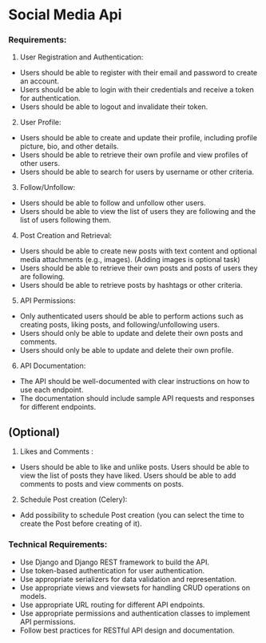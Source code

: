 # Social Media Api

### Requirements:
1. User Registration and Authentication:
- Users should be able to register with their email and password to create an account.
- Users should be able to login with their credentials and receive a token for authentication.
- Users should be able to logout and invalidate their token.

2. User Profile:
- Users should be able to create and update their profile, including profile picture, bio, and other details.
- Users should be able to retrieve their own profile and view profiles of other users.
- Users should be able to search for users by username or other criteria.

3. Follow/Unfollow:
- Users should be able to follow and unfollow other users.
- Users should be able to view the list of users they are following and the list of users following them.

4. Post Creation and Retrieval:
- Users should be able to create new posts with text content and optional media attachments (e.g., images). (Adding images is optional task)
- Users should be able to retrieve their own posts and posts of users they are following.
- Users should be able to retrieve posts by hashtags or other criteria.

5. API Permissions:
- Only authenticated users should be able to perform actions such as creating posts, liking posts, and following/unfollowing users.
- Users should only be able to update and delete their own posts and comments.
- Users should only be able to update and delete their own profile.

6. API Documentation:
- The API should be well-documented with clear instructions on how to use each endpoint.
- The documentation should include sample API requests and responses for different endpoints.

## (Optional)

1. Likes and Comments :
- Users should be able to like and unlike posts. Users should be able to view the list of posts they have liked. Users should be able to add comments to posts and view comments on posts.

2. Schedule Post creation (Celery):
- Add possibility to schedule Post creation (you can select the time to create the Post before creating of it).


### Technical Requirements:
- Use Django and Django REST framework to build the API. 
- Use token-based authentication for user authentication. 
- Use appropriate serializers for data validation and representation. 
- Use appropriate views and viewsets for handling CRUD operations on models. 
- Use appropriate URL routing for different API endpoints. 
- Use appropriate permissions and authentication classes to implement API permissions. 
- Follow best practices for RESTful API design and documentation.